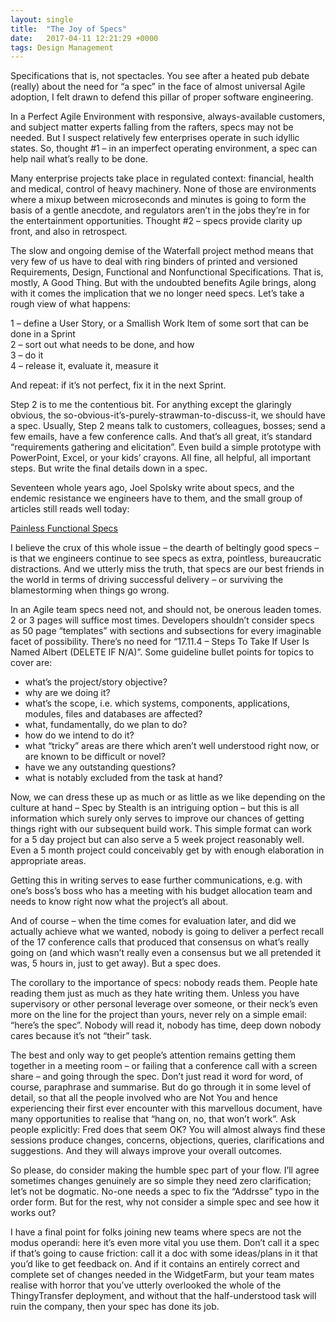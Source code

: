 ```yaml
---
layout: single
title:  "The Joy of Specs"
date:   2017-04-11 12:21:29 +0000
tags: Design Management
---
```

Specifications that is, not spectacles. You see after a heated pub debate (really) about the need for “a spec” in the 
face of almost universal Agile adoption, I felt drawn to defend this pillar of proper software engineering.

In a Perfect Agile Environment with responsive, always-available customers, and subject matter experts falling from 
the rafters, specs may not be needed. But I suspect relatively few enterprises operate in such idyllic states. So, 
thought #1 – in an imperfect operating environment, a spec can help nail what’s really to be done.

Many enterprise projects take place in regulated context: financial, health and medical, control of heavy machinery. 
None of those are environments where a mixup between microseconds and minutes is going to form the basis of a gentle 
anecdote, and regulators aren’t in the jobs they’re in for the entertainment opportunities. Thought #2 – specs provide 
clarity up front, and also in retrospect.

The slow and ongoing demise of the Waterfall project method means that very few of us have to deal with ring binders 
of printed and versioned Requirements, Design, Functional and Nonfunctional Specifications. That is, mostly, A Good 
Thing. But with the undoubted benefits Agile brings, along with it comes the implication that we no longer need specs. 
Let’s take a rough view of what happens:

1 – define a User Story, or a Smallish Work Item of some sort that can be done in a Sprint  
2 – sort out what needs to be done, and how  
3 – do it  
4 – release it, evaluate it, measure it

And repeat: if it’s not perfect, fix it in the next Sprint.

Step 2 is to me the contentious bit. For anything except the glaringly obvious, the so-obvious-it’s-purely-strawman-to-discuss-it, 
we should have a spec. Usually, Step 2 means talk to customers, colleagues, bosses; send a few emails, have a few 
conference calls. And that’s all great, it’s standard “requirements gathering and elicitation”. Even build a simple 
prototype with PowerPoint, Excel, or your kids’ crayons. All fine, all helpful, all important steps. But write the 
final details down in a spec.

Seventeen whole years ago, Joel Spolsky write about specs, and the endemic resistance we engineers have to them, 
and the small group of articles still reads well today:

[Painless Functional Specs](http://global.joelonsoftware.com/English/Articles/PainlessFunctionalSpecifi-2.html)

I believe the crux of this whole issue – the dearth of beltingly good specs – is that we engineers continue to see 
specs as extra, pointless, bureaucratic distractions. And we utterly miss the truth, that specs are our best friends 
in the world in terms of driving successful delivery – or surviving the blamestorming when things go wrong.

In an Agile team specs need not, and should not, be onerous leaden tomes. 2 or 3 pages will suffice most times. 
Developers shouldn’t consider specs as 50 page “templates” with sections and subsections for every imaginable facet 
of possibility. There’s no need for “17.11.4 – Steps To Take If User Is Named Albert (DELETE IF N/A)”. Some guideline 
bullet points for topics to cover are:

- what’s the project/story objective?
- why are we doing it?
- what’s the scope, i.e. which systems, components, applications, modules, files and databases are affected?
- what, fundamentally, do we plan to do?
- how do we intend to do it?
- what “tricky” areas are there which aren’t well understood right now, or are known to be difficult or novel?
- have we any outstanding questions?
- what is notably excluded from the task at hand?

Now, we can dress these up as much or as little as we like depending on the culture at hand – Spec by Stealth is an 
intriguing option – but this is all information which surely only serves to improve our chances of getting things 
right with our subsequent build work. This simple format can work for a 5 day project but can also serve a 5 week 
project reasonably well. Even a 5 month project could conceivably get by with enough elaboration in appropriate areas.

Getting this in writing serves to ease further communications, e.g. with one’s boss’s boss who has a meeting with 
his budget allocation team and needs to know right now what the project’s all about.

And of course – when the time comes for evaluation later, and did we actually achieve what we wanted, nobody is 
going to deliver a perfect recall of the 17 conference calls that produced that consensus on what’s really going 
on (and which wasn’t really even a consensus but we all pretended it was, 5 hours in, just to get away). But a 
spec does.

The corollary to the importance of specs: nobody reads them. People hate reading them just as much as they hate 
writing them. Unless you have supervisory or other personal leverage over someone, or their neck’s even more on the 
line for the project than yours, never rely on a simple email: “here’s the spec”. Nobody will read it, nobody has 
time, deep down nobody cares because it’s not “their” task.

The best and only way to get people’s attention remains getting them together in a meeting room – or failing that a 
conference call with a screen share – and going through the spec. Don’t just read it word for word, of course, 
paraphrase and summarise. But do go through it in some level of detail, so that all the people involved who are 
Not You and hence experiencing their first ever encounter with this marvellous document, have many opportunities 
to realise that “hang on, no, that won’t work”. Ask people explicitly: Fred does that seem OK? You will almost 
always find these sessions produce changes, concerns, objections, queries, clarifications and suggestions. And they 
will always improve your overall outcomes.

So please, do consider making the humble spec part of your flow. I’ll agree sometimes changes genuinely are so simple 
they need zero clarification; let’s not be dogmatic. No-one needs a spec to fix the “Addrsse” typo in the order form. 
But for the rest, why not consider a simple spec and see how it works out?

I have a final point for folks joining new teams where specs are not the modus operandi: here it’s even more vital 
you use them. Don’t call it a spec if that’s going to cause friction: call it a doc with some ideas/plans in it that 
you’d like to get feedback on. And if it contains an entirely correct and complete set of changes needed in the 
WidgetFarm, but your team mates realise with horror that you’ve utterly overlooked the whole of the ThingyTransfer 
deployment, and without that the half-understood task will ruin the company, then your spec has done its job.
